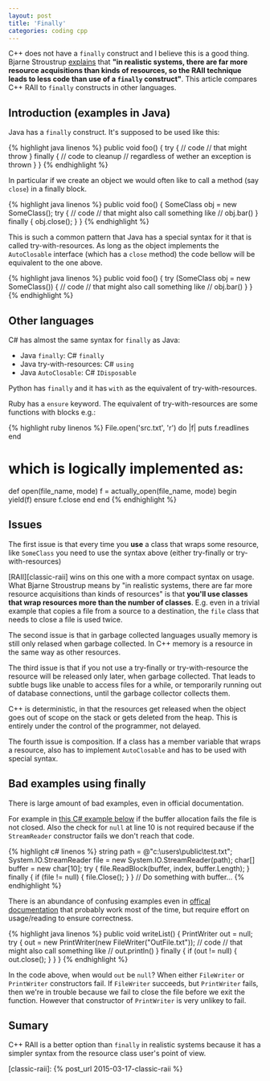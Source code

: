 ```yaml
---
layout: post
title: 'Finally'
categories: coding cpp
---
```


C++ does not have a `finally` construct and I believe this is a good thing.
Bjarne Stroustrup [explains][finally-explain] that **"in realistic systems, there
are far more resource acquisitions than kinds of resources, so the RAII
technique leads to less code than use of a `finally` construct"**. This article
compares C++ RAII to `finally` constructs in other languages.


## Introduction (examples in Java)

Java has a `finally` construct. It's supposed to be used like this:

{% highlight java linenos %}
public void foo() {
  try {
    // code
    // that might throw
  } finally {
    // code to cleanup
    // regardless of wether an exception is thrown
  }
}
{% endhighlight %}

In particular if we create an object we would often like to call a method (say
`close`) in a finally block.

{% highlight java linenos %}
public void foo() {
  SomeClass obj = new SomeClass();
  try {
    // code
    // that might also call something like
    // obj.bar()
  } finally {
    obj.close();
  }
}
{% endhighlight %}

This is such a common pattern that Java has a special syntax for it that is
called try-with-resources. As long as the object implements the `AutoClosable`
interface (which has a `close` method) the code bellow will be equivalent to
the one above.

{% highlight java linenos %}
public void foo() {
  try (SomeClass obj = new SomeClass()) {
    // code
    // that might also call something like
    // obj.bar()
  }
}
{% endhighlight %}


## Other languages

C# has almost the same syntax for `finally` as Java:

- Java `finally`: C# `finally`
- Java try-with-resources: C# `using`
- Java `AutoClosable`: C# `IDisposable`

Python has `finally` and it has `with` as the equivalent of try-with-resources.

Ruby has a `ensure` keyword. The equivalent of try-with-resources are some
functions with blocks e.g.:

{% highlight ruby linenos %}
File.open('src.txt', 'r') do |f|
  puts f.readlines
end

# which is logically implemented as:
def open(file_name, mode)
  f = actually_open(file_name, mode)
  begin
    yield(f)
  ensure
    f.close
  end
end
{% endhighlight %}


## Issues

The first issue is that every time you **use** a class that wraps some
resource, like `SomeClass` you need to use the syntax above (either try-finally
or try-with-resources)

[RAII][classic-raii] wins on this one with a more compact syntax on usage.
What Bjarne Stroustrup means by "in realistic systems, there are far more
resource acquisitions than kinds of resources" is that **you'll use classes that
wrap resources more than the number of classes**. E.g. even in a trivial
example that copies a file from a source to a destination, the `file` class
that needs to close a file is used twice.

The second issue is that in garbage collected languages usually memory is still
only relased when garbage collected. In C++ memory is a resource in the same
way as other resources.

The third issue is that if you not use a try-finally or try-with-resource the
resource will be released only later, when garbage collected. That leads to
subtle bugs like unable to access files for a while, or temporarily running out
of database connections, until the garbage collector collects them.

C++ is deterministic, in that the resources get released when the object goes
out of scope on the stack or gets deleted from the heap. This is entirely under
the control of the programmer, not delayed.

The fourth issue is composition. If a class has a member variable that wraps a
resource, also has to implement `AutoClosable` and has to be used with special
syntax.


## Bad examples using finally

There is large amount of bad examples, even in official documentation.

For example in [this C# example below][csharp-finally-bad] if the buffer
allocation fails the file is not closed. Also the check for `null` at line 10
is not required because if the `StreamReader` constructor fails we don't reach
that code.

{% highlight c# linenos %}
string path = @"c:\users\public\test.txt";
System.IO.StreamReader file = new System.IO.StreamReader(path);
char[] buffer = new char[10];
try
{
  file.ReadBlock(buffer, index, buffer.Length);
}
finally
{
  if (file != null)
  {
     file.Close();
  }
}
// Do something with buffer...
{% endhighlight %}

There is an abundance of confusing examples even in
[offical][java-finally-bad-1] [documentation][java-finally-bad-2] that probably
work most of the time, but require effort on usage/reading to ensure
correctness.

{% highlight java linenos %}
public void writeList() {
  PrintWriter out = null;
  try {
    out = new PrintWriter(new FileWriter("OutFile.txt"));
    // code
    // that might also call something like
    // out.println()
  } finally {
    if (out != null) {
      out.close();
    }
  }
}
{% endhighlight %}

In the code above, when would `out` be `null`? When either `FileWriter` or
`PrintWriter` constructors fail. If `FileWriter` succeeds, but `PrintWriter`
fails, then we're in trouble because we fail to close the file before we exit
the function. However that constructor of `PrintWriter` is very unlikey to
fail.

## Sumary

C++ RAII is a better option than `finally` in realistic systems because it has
a simpler syntax from the resource class user's point of view.


[finally-explain]:     http://www.stroustrup.com/bs_faq2.html#finally
[java-finally-bad-1]:  http://docs.oracle.com/javase/tutorial/essential/exceptions/putItTogether.html
[java-finally-bad-2]:  http://docs.oracle.com/javase/tutorial/essential/exceptions/tryResourceClose.html
[csharp-finally-bad]:  https://msdn.microsoft.com/en-us/library/dszsf989.aspx
[classic-raii]:        {% post_url 2015-03-17-classic-raii %}

